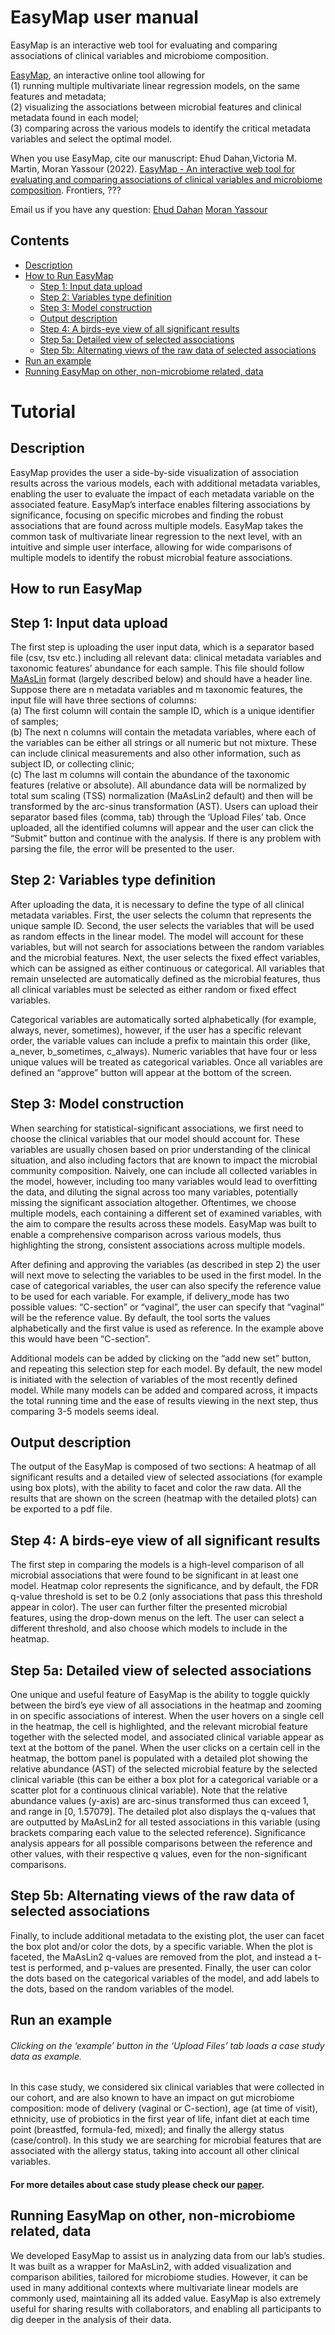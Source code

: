 # EasyMap user manual #
EasyMap is an interactive web tool for evaluating and comparing associations of clinical variables and microbiome composition.

[EasyMap](https://ehudahan.shinyapps.io/easymap), an interactive online tool allowing for \
(1) running multiple multivariate linear regression models, on the same features and metadata; \
(2) visualizing the associations between microbial features and clinical metadata found in each model; \
(3) comparing across the various models to identify the critical metadata variables and select the optimal model.


When you use EasyMap, cite our manuscript:
Ehud Dahan,Victoria M. Martin, Moran Yassour (2022). [EasyMap - An interactive web tool for evaluating and comparing associations of clinical variables and microbiome composition](???). Frontiers, ???

Email us if you have any question:
[Ehud Dahan](mailto:ehud.dahan@mail.huji.ac.il)
[Moran Yassour](mailto:moranya@mail.huji.ac.il)

## Contents ##
* [Description](#description)
* [How to Run EasyMap](#how-to-run-easymap)
    * [Step 1: Input data upload](#step-1-input-data-upload)
    * [Step 2: Variables type definition](#step-2-variables-type-definition)
    * [Step 3: Model construction](#step-3-model-construction)
    * [Output description](#output-description)
    * [Step 4: A birds-eye view of all significant results](#step-4-a-birds-eye-view-of-all-significant-results)
    * [Step 5a: Detailed view of selected associations](#step-5a-detailed-view-of-selected-associations)
    * [Step 5b: Alternating views of the raw data of selected associations](#step-5b-alternating-views-of-the-raw-data-of-selected-associations)
* [Run an example](#run-an-example)
* [Running EasyMap on other, non-microbiome related, data](#running-easymap-on-other-non-microbiome-related-data)

# Tutorial

## Description ##

EasyMap provides the user a side-by-side visualization of association results across the various models, each with additional metadata variables, enabling the user to evaluate the impact of each metadata variable on the associated feature. EasyMap’s interface enables filtering associations by significance, focusing on specific microbes and finding the robust associations that are found across multiple models. EasyMap takes the common task of multivariate linear regression to the next level, with an intuitive and simple user interface, allowing for wide comparisons of multiple models to identify the robust microbial feature associations.

## How to run EasyMap ##
## Step 1: Input data upload ##
The first step is uploading the user input data, which is a separator based file (csv, tsv etc.) including all relevant data: clinical metadata variables and taxonomic features’ abundance for each sample. This file should follow [MaAsLin](https://huttenhower.sph.harvard.edu/maaslin) format (largely described below) and should have a header line. Suppose there are n metadata variables and m taxonomic features, the input file will have three sections of columns:\
(a) The first column will contain the sample ID, which is a unique identifier of samples; \
(b) The next n columns will contain the metadata variables, where each of the variables can be either all strings or all numeric but not mixture. These can include clinical measurements and also other information, such as subject ID, or collecting clinic; \
(c) The last m columns will contain the abundance of the taxonomic features (relative or absolute). All abundance data will be normalized by total sum scaling (TSS) normalization (MaAsLin2 default) and then will be transformed by the arc-sinus transformation (AST).
Users can upload their separator based files (comma, tab) through the ‘Upload Files’ tab. Once uploaded, all the identified columns will appear and the user can click the “Submit” button and continue with the analysis. If there is any problem with parsing the file, the error will be presented to the user.

## Step 2: Variables type definition ##
After uploading the data, it is necessary to define the type of all clinical metadata variables. First, the user selects the column that represents the unique sample ID. Second, the user selects the variables that will be used as random effects in the linear model. The model will account for these variables, but will not search for associations between the random variables and the microbial features. Next, the user selects the fixed effect variables, which can be assigned as either continuous or categorical. All variables that remain unselected are automatically defined as the microbial features, thus all clinical variables must be selected as either random or fixed effect variables.


Categorical variables are automatically sorted alphabetically (for example, always, never, sometimes), however, if the user has a specific relevant order, the variable values can include a prefix to maintain this order (like, a_never, b_sometimes, c_always). Numeric variables that have four or less unique values will be treated as categorical variables. Once all variables are defined an “approve” button will appear at the bottom of the screen. 

## Step 3: Model construction ##
When searching for statistical-significant associations, we first need to choose the clinical variables that our model should account for. These variables are usually chosen based on prior understanding of the clinical situation, and also including factors that are known to impact the microbial community composition. Naively, one can include all collected variables in the model, however, including too many variables would lead to overfitting the data, and diluting the signal across too many variables, potentially missing the significant association altogether. Oftentimes, we choose multiple models, each containing a different set of examined variables, with the aim to compare the results across these models. EasyMap was built to enable a comprehensive comparison across various models, thus highlighting the strong, consistent associations across multiple models. 

After defining and approving the variables (as described in step 2) the user will next move to selecting the variables to be used in the first model. In the case of categorical variables, the user can also specify the reference value to be used for each variable. For example, if delivery_mode has two possible values: “C-section” or “vaginal”, the user can specify that “vaginal” will be the reference value. By default, the tool sorts the values alphabetically and the first value is used as reference. In the example above this would have been “C-section”.

Additional models can be added by clicking on the “add new set” button, and repeating this selection step for each model. By default, the new model is initiated with the selection of variables of the most recently defined model. While many models can be added and compared across, it impacts the total running time and the ease of results viewing in the next step, thus comparing 3-5 models seems ideal.

## Output description ##
The output of the EasyMap is composed of two sections: A heatmap of all significant results and a detailed view of selected associations (for example using box plots), with the ability to facet and color the raw data. All the results that are shown on the screen (heatmap with the detailed plots) can be exported to a pdf file.

## Step 4: A birds-eye view of all significant results ##
The first step in comparing the models is a high-level comparison of all microbial associations that were found to be significant in at least one model. Heatmap color represents the significance, and by default, the FDR q-value threshold is set to be 0.2 (only associations that pass this threshold appear in color). The user can further filter the presented microbial features, using the drop-down menus on the left. The user can select a different threshold, and also choose which models to include in the heatmap.

## Step 5a: Detailed view of selected associations ##
One unique and useful feature of EasyMap is the ability to toggle quickly between the bird’s eye view of all associations in the heatmap and zooming in on specific associations of interest. When the user hovers on a single cell in the heatmap, the cell is highlighted, and the relevant microbial feature together with the selected model, and associated clinical variable appear as text at the bottom of the panel. When the user clicks on a certain cell in the heatmap, the bottom panel is populated with a detailed plot showing the relative abundance (AST) of the selected microbial feature by the selected clinical variable (this can be either a box plot for a categorical variable or a scatter plot for a continuous clinical variable). Note that the relative abundance values (y-axis) are arc-sinus transformed thus can exceed 1, and range in [0, 1.57079]. The detailed plot also displays the q-values that are outputted by MaAsLin2 for all tested associations in this variable (using brackets comparing each value to the selected reference). Significance analysis appears for all possible comparisons between the reference and other values, with their respective q values, even for the non-significant comparisons.

## Step 5b: Alternating views of the raw data of selected associations ##
Finally, to include additional metadata to the existing plot, the user can facet the box plot and/or color the dots, by a specific variable. When the plot is faceted, the MaAsLin2 q-values are removed from the plot, and instead a t-test is performed, and p-values are presented. Finally, the user can color the dots based on the categorical variables of the model, and add labels to the dots, based on the random variables of the model. 

## Run an example ##
###### Clicking on the ‘example’ button in the ‘Upload Files’ tab loads a case study data as example.
In this case study, we considered six clinical variables that were collected in our cohort, and are also known to have an impact on gut microbiome composition: mode of delivery (vaginal or C-section), age (at time of visit), ethnicity, use of probiotics in the first year of life, infant diet at each time point (breastfed, formula-fed, mixed); and finally the allergy status (case/control). In this study we are searching for microbial features that are associated with the allergy status, taking into account all other clinical variables.
#### For more detailes about case study please check our [paper](???).

## Running EasyMap on other, non-microbiome related, data ##
We developed EasyMap to assist us in analyzing data from our lab’s studies. It was built as a wrapper for MaAsLin2, with added visualization and comparison abilities, tailored for microbiome studies. However, it can be used in many additional contexts where multivariate linear models are commonly used, maintaining all its added value. EasyMap is also extremely useful for sharing results with collaborators, and enabling all participants to dig deeper in the analysis of their data.


